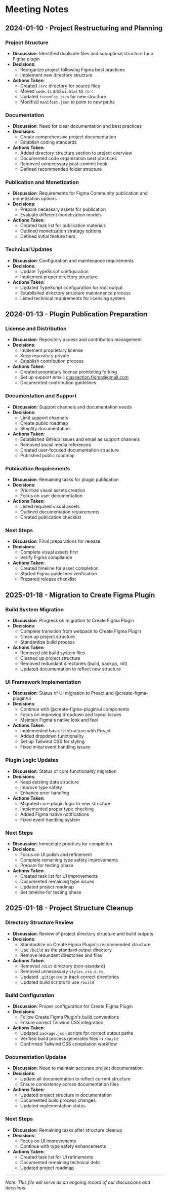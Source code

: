 # Meeting Notes

## 2024-01-10 - Project Restructuring and Planning

### Project Structure
- **Discussion**: Identified duplicate files and suboptimal structure for a Figma plugin
- **Decisions**: 
  - Reorganize project following Figma best practices
  - Implement new directory structure
- **Actions Taken**:
  - Created `/src` directory for source files
  - Moved `code.ts` and `ui.html` to `/src`
  - Updated `tsconfig.json` for new structure
  - Modified `manifest.json` to point to new paths

### Documentation
- **Discussion**: Need for clear documentation and best practices
- **Decisions**: 
  - Create comprehensive project documentation
  - Establish coding standards
- **Actions Taken**:
  - Added directory structure section to project overview
  - Documented code organization best practices
  - Removed unnecessary post-commit hook
  - Defined recommended folder structure

### Publication and Monetization
- **Discussion**: Requirements for Figma Community publication and monetization options
- **Decisions**:
  - Prepare necessary assets for publication
  - Evaluate different monetization models
- **Actions Taken**:
  - Created task list for publication materials
  - Outlined monetization strategy options
  - Defined initial feature tiers

### Technical Updates
- **Discussion**: Configuration and maintenance requirements
- **Decisions**: 
  - Update TypeScript configuration
  - Implement proper directory structure
- **Actions Taken**:
  - Updated TypeScript configuration for root output
  - Established directory structure maintenance process
  - Listed technical requirements for licensing system

## 2024-01-13 - Plugin Publication Preparation

### License and Distribution
- **Discussion**: Repository access and contribution management
- **Decisions**:
  - Implement proprietary license
  - Keep repository private
  - Establish contribution process
- **Actions Taken**:
  - Created proprietary license prohibiting forking
  - Set up support email: classaction.figma@gmail.com
  - Documented contribution guidelines

### Documentation and Support
- **Discussion**: Support channels and documentation needs
- **Decisions**:
  - Limit support channels
  - Create public roadmap
  - Simplify documentation
- **Actions Taken**:
  - Established GitHub Issues and email as support channels
  - Removed social media references
  - Created user-focused documentation structure
  - Published public roadmap

### Publication Requirements
- **Discussion**: Remaining tasks for plugin publication
- **Decisions**:
  - Prioritize visual assets creation
  - Focus on user documentation
- **Actions Taken**:
  - Listed required visual assets
  - Outlined documentation requirements
  - Created publication checklist

### Next Steps
- **Discussion**: Final preparations for release
- **Decisions**:
  - Complete visual assets first
  - Verify Figma compliance
- **Actions Taken**:
  - Created timeline for asset completion
  - Started Figma guidelines verification
  - Prepared release checklist

## 2025-01-18 - Migration to Create Figma Plugin

### Build System Migration
- **Discussion**: Progress on migration to Create Figma Plugin
- **Decisions**: 
  - Complete transition from webpack to Create Figma Plugin
  - Clean up project structure
  - Standardize build process
- **Actions Taken**:
  - Removed old build system files
  - Cleaned up project structure
  - Removed redundant directories (build, backup, init)
  - Updated documentation to reflect new structure

### UI Framework Implementation
- **Discussion**: Status of UI migration to Preact and @create-figma-plugin/ui
- **Decisions**: 
  - Continue with @create-figma-plugin/ui components
  - Focus on improving dropdown and layout issues
  - Maintain Figma's native look and feel
- **Actions Taken**:
  - Implemented basic UI structure with Preact
  - Added dropdown functionality
  - Set up Tailwind CSS for styling
  - Fixed initial event handling issues

### Plugin Logic Updates
- **Discussion**: Status of core functionality migration
- **Decisions**: 
  - Keep existing data structure
  - Improve type safety
  - Enhance error handling
- **Actions Taken**:
  - Migrated core plugin logic to new structure
  - Implemented proper type checking
  - Added Figma native notifications
  - Fixed event handling system

### Next Steps
- **Discussion**: Immediate priorities for completion
- **Decisions**: 
  - Focus on UI polish and refinement
  - Complete remaining type safety improvements
  - Prepare for testing phase
- **Actions Taken**:
  - Created task list for UI improvements
  - Documented remaining type issues
  - Updated project roadmap
  - Set timeline for testing phase

## 2025-01-18 - Project Structure Cleanup

### Directory Structure Review
- **Discussion**: Review of project directory structure and build outputs
- **Decisions**: 
  - Standardize on Create Figma Plugin's recommended structure
  - Use `/build` as the standard output directory
  - Remove redundant directories and files
- **Actions Taken**:
  - Removed `/dist` directory (non-standard)
  - Removed unnecessary `styles.css.d.ts`
  - Updated `.gitignore` to track correct directories
  - Updated build scripts to use `/build`

### Build Configuration
- **Discussion**: Proper configuration for Create Figma Plugin
- **Decisions**: 
  - Follow Create Figma Plugin's build conventions
  - Ensure correct Tailwind CSS integration
- **Actions Taken**:
  - Updated `package.json` scripts for correct output paths
  - Verified build process generates files in `/build`
  - Confirmed Tailwind CSS compilation workflow

### Documentation Updates
- **Discussion**: Need to maintain accurate project documentation
- **Decisions**: 
  - Update all documentation to reflect current structure
  - Ensure consistency across documentation files
- **Actions Taken**:
  - Updated project structure in documentation
  - Documented build process changes
  - Updated implementation status

### Next Steps
- **Discussion**: Remaining tasks after structure cleanup
- **Decisions**: 
  - Focus on UI improvements
  - Continue with type safety enhancements
- **Actions Taken**:
  - Created task list for UI refinements
  - Documented remaining technical debt
  - Updated project roadmap

---
*Note: This file will serve as an ongoing record of our discussions and decisions.*
